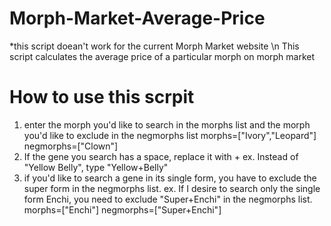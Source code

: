 # Morph-Market-Average-Price
*this script doean't work for the current Morph Market website \n
This script calculates the average price of a particular morph on morph market
# How to use this scrpit
1. enter the morph you'd like to search in the morphs list and the morph you'd like to exclude in the negmorphs list
  morphs=["Ivory","Leopard"]
  negmorphs=["Clown"]
2. If the gene you search has a space, replace it with +
   ex. Instead of "Yellow Belly", type "Yellow+Belly"
4. if you'd like to search a gene in its single form, you have to exclude the super form in the negmorphs list. ex. If I desire to search only the single form Enchi, you need to exclude "Super+Enchi" in the negmorphs list.
  morphs=["Enchi"]
  negmorphs=["Super+Enchi"]
